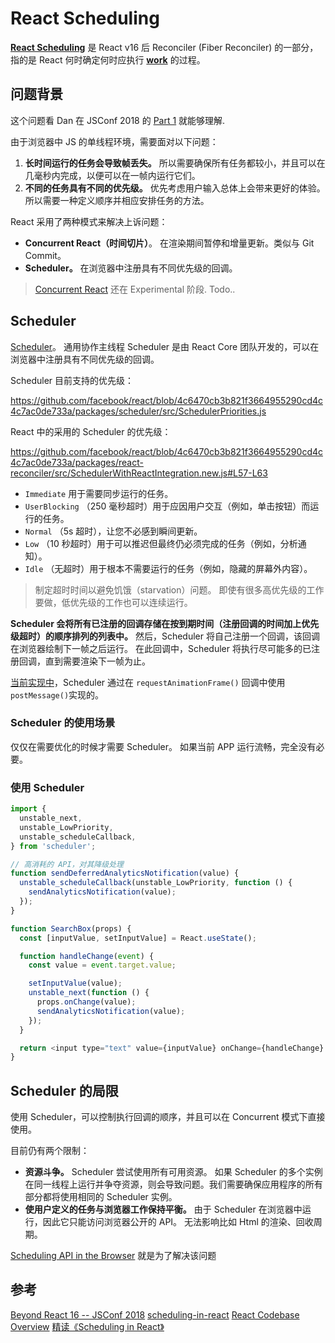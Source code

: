 # React Scheduling

**[React Scheduling](https://github.com/acdlite/react-fiber-architecture#scheduling)** 是 React v16 后 Reconciler (Fiber Reconciler) 的一部分，
指的是 React 何时确定何时应执行 **[work](https://github.com/acdlite/react-fiber-architecture#scheduling)** 的过程。

## 问题背景

这个问题看 Dan 在 JSConf 2018 的 [Part 1](https://www.youtube.com/watch?v=nLF0n9SACd4) 就能够理解.

由于浏览器中 JS 的单线程环境，需要面对以下问题：

1. **长时间运行的任务会导致帧丢失。**
   所以需要确保所有任务都较小，并且可以在几毫秒内完成，以便可以在一帧内运行它们。
2. **不同的任务具有不同的优先级。**
   优先考虑用户输入总体上会带来更好的体验。所以需要一种定义顺序并相应安排任务的方法。

React 采用了两种模式来解决上诉问题：

- **Concurrent React（时间切片）**。
  在渲染期间暂停和增量更新。类似与 Git Commit。
- **Scheduler。**
  在浏览器中注册具有不同优先级的回调。

> [Concurrent React](https://reactjs.org/docs/concurrent-mode-intro.html) 还在 Experimental 阶段. Todo..

## Scheduler

[Scheduler](https://github.com/facebook/react/blob/4c6470cb3b821f3664955290cd4c4c7ac0de733a/packages/scheduler)。
通用协作主线程 Scheduler 是由 React Core 团队开发的，可以在浏览器中注册具有不同优先级的回调。

Scheduler 目前支持的优先级：

https://github.com/facebook/react/blob/4c6470cb3b821f3664955290cd4c4c7ac0de733a/packages/scheduler/src/SchedulerPriorities.js

React 中的采用的 Scheduler 的优先级：

https://github.com/facebook/react/blob/4c6470cb3b821f3664955290cd4c4c7ac0de733a/packages/react-reconciler/src/SchedulerWithReactIntegration.new.js#L57-L63

- `Immediate` 用于需要同步运行的任务。
- `UserBlocking` （250 毫秒超时）用于应因用户交互（例如，单击按钮）而运行的任务。
- `Normal` （5s 超时），让您不必感到瞬间更新。
- `Low` （10 秒超时）用于可以推迟但最终仍必须完成的任务（例如，分析通知）。
- `Idle` （无超时）用于根本不需要运行的任务（例如，隐藏的屏幕外内容）。

> 制定超时时间以避免饥饿（starvation）问题。
> 即使有很多高优先级的工作要做，低优先级的工作也可以连续运行。

**Scheduler 会将所有已注册的回调存储在按到期时间（注册回调的时间加上优先级超时）的顺序排列的列表中。**
然后，Scheduler 将自己注册一个回调，该回调在浏览器绘制下一帧之后运行。
在此回调中，Scheduler 将执行尽可能多的已注册回调，直到需要渲染下一帧为止。

[当前实现中](https://github.com/facebook/react/blob/3e94bce765d355d74f6a60feb4addb6d196e3482/packages/scheduler/src/forks/SchedulerHostConfig.default.js#L115-L118)，Scheduler 通过在 `requestAnimationFrame()` 回调中使用 `postMessage()`实现的。

<!-- 处理完第一个按键事件后，浏览器会在其队列中看到未决事件，并决定在渲染框架之前运行事件侦听器。 -->

### Scheduler 的使用场景

仅仅在需要优化的时候才需要 Scheduler。
如果当前 APP 运行流畅，完全没有必要。

### 使用 Scheduler

```js
import {
  unstable_next,
  unstable_LowPriority,
  unstable_scheduleCallback,
} from 'scheduler';

// 高消耗的 API，对其降级处理
function sendDeferredAnalyticsNotification(value) {
  unstable_scheduleCallback(unstable_LowPriority, function () {
    sendAnalyticsNotification(value);
  });
}

function SearchBox(props) {
  const [inputValue, setInputValue] = React.useState();

  function handleChange(event) {
    const value = event.target.value;

    setInputValue(value);
    unstable_next(function () {
      props.onChange(value);
      sendAnalyticsNotification(value);
    });
  }

  return <input type="text" value={inputValue} onChange={handleChange} />;
}
```

## Scheduler 的局限

使用 Scheduler，可以控制执行回调的顺序，并且可以在 Concurrent 模式下直接使用。

目前仍有两个限制：

- **资源斗争。**
  Scheduler 尝试使用所有可用资源。
  如果 Scheduler 的多个实例在同一线程上运行并争夺资源，则会导致问题。我们需要确保应用程序的所有部分都将使用相同的 Scheduler 实例。
- **使用户定义的任务与浏览器工作保持平衡。**
  由于 Scheduler 在浏览器中运行，因此它只能访问浏览器公开的 API。
  无法影响比如 Html 的渲染、回收周期。

[Scheduling API in the Browser](https://github.com/WICG/main-thread-scheduling) 就是为了解决该问题

## 参考

[Beyond React 16 -- JSConf 2018](https://www.youtube.com/watch?v=nLF0n9SACd4)
[scheduling-in-react](https://philippspiess.com/scheduling-in-react/)
[React Codebase Overview](https://reactjs.org/docs/codebase-overview.html#fiber-reconciler)
[精读《Scheduling in React》](https://www.jianshu.com/p/3b9545f338c7)
